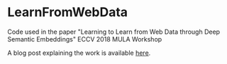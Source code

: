 # LearnFromWebData
Code used in the paper "Learning to Learn from Web Data through Deep Semantic Embeddings" ECCV 2018 MULA Workshop

A blog post explaining the work is available [here](https://gombru.github.io/2018/08/01/learning_from_web_data/).

